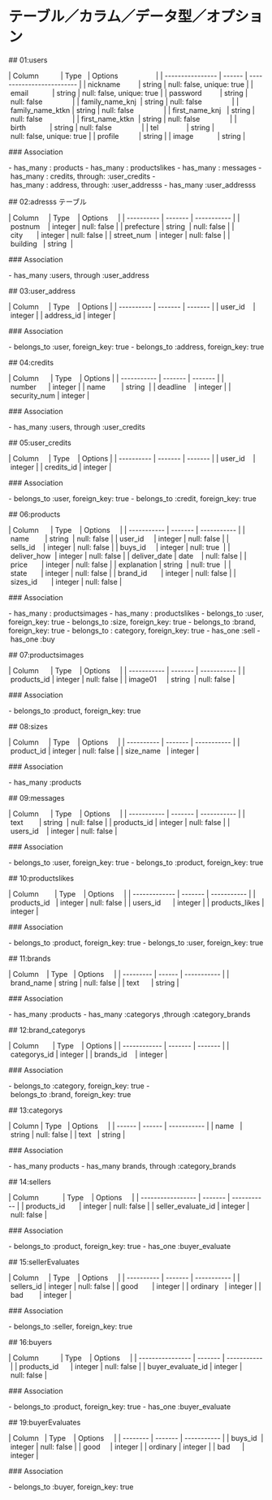 # テーブル／カラム／データ型／オプション

## 01:users

| Column           | Type   | Options                   |
| ---------------- | ------ | ------------------------- |
| nickname         | string | null: false, unique: true |
| email            | string | null: false, unique: true |
| password         | string | null: false               |
| family_name_knj  | string | null: false               |
| family_name_ktkn | string | null: false               |
| first_name_knj   | string | null: false               |
| first_name_ktkn  | string | null: false               |
| birth            | string | null: false               |
| tel              | string | null: false, unique: true |
| profile          | string |
| image            | string |

### Association

- has_many : products
- has_many : productslikes
- has_many : messages
- has_many : credits, through: :user_credits
- has_many : address, through: :user_addresss
- has_many :user_addresss

## 02:adresss テーブル

| Column     | Type    | Options     |
| ---------- | ------- | ----------- |
| postnum    | integer | null: false |
| prefecture | string  | null: false |
| city       | integer | null: false |
| street_num  | integer | null: false |
| building   | string  |

### Association

- has_many :users, through :user_address

## 03:user_address

| Column     | Type    | Options |
| ---------- | ------- | ------- |
| user_id    | integer |
| address_id | integer |

### Association

- belongs_to :user, foreign_key: true
- belongs_to :address, foreign_key: true

## 04:credits

| Column      | Type    | Options |
| ----------- | ------- | ------- |
| number      | integer |
| name        | string  |
| deadline    | integer |
| security_num | integer |

### Association

- has_many :users, through :user_credits

## 05:user_credits

| Column     | Type    | Options |
| ---------- | ------- | ------- |
| user_id    | integer |
| credits_id | integer |

### Association

- belongs_to :user, foreign_key: true
- belongs_to :credit, foreign_key: true

## 06:products

| Column      | Type    | Options     |
| ----------- | ------- | ----------- |
| name        | string  | null: false |
| user_id     | integer | null: false |
| sells_id    | integer | null: false |
| buys_id     | integer | null: true  |
| deliver_how  | integer | null: false |
| deliver_date | date    | null: false |
| price       | integer | null: false |
| explanation | string  | null: true  |
| state       | integer | null: false |
| brand_id       | integer | null: false |
| sizes_id       | integer | null: false |

### Association

- has_many : productsimages
- has_many : productslikes
- belongs_to :user, foreign_key: true
- belongs_to :size, foreign_key: true
- belongs_to :brand, foreign_key: true
- belongs_to : category, foreign_key: true
- has_one :sell
- has_one :buy

## 07:productsimages

| Column      | Type    | Options     |
| ----------- | ------- | ----------- |
| products_id | integer | null: false |
| image01     | string  | null: false |

### Association

- belongs_to :product, foreign_key: true

## 08:sizes

| Column     | Type    | Options     |
| ---------- | ------- | ----------- |
| product_id | integer | null: false |
| size_name   | integer |

### Association

- has_many :products

## 09:messages

| Column      | Type    | Options     |
| ----------- | ------- | ----------- |
| text        | string  | null: false |
| products_id | integer | null: false |
| users_id    | integer | null: false |

### Association

- belongs_to :user, foreign_key: true
- belongs_to :product, foreign_key: true

## 10:productslikes

| Column        | Type    | Options     |
| ------------- | ------- | ----------- |
| products_id   | integer | null: false |
| users_id      | integer |
| products_likes | integer |

### Association

- belongs_to :product, foreign_key: true
- belongs_to :user, foreign_key: true

## 11:brands

| Column    | Type   | Options     |
| --------- | ------ | ----------- |
| brand_name | string | null: false |
| text      | string |

### Association

- has_many :products
- has_many :categorys ,through :category_brands

## 12:brand_categorys

| Column       | Type    | Options |
| ------------ | ------- | ------- |
| categorys_id | integer |
| brands_id    | integer |

### Association

- belongs_to :category, foreign_key: true
- belongs_to :brand, foreign_key: true

## 13:categorys

| Column | Type   | Options     |
| ------ | ------ | ----------- |
| name   | string | null: false |
| text   | string |

### Association

- has_many products
- has_many brands, through :category_brands

## 14:sellers

| Column            | Type    | Options     |
| ----------------- | ------- | ----------- |
| products_id       | integer | null: false |
| seller_evaluate_id | integer | null: false |

### Association

- belongs_to :product, foreign_key: true
- has_one :buyer_evaluate

## 15:sellerEvaluates

| Column     | Type    | Options     |
| ---------- | ------- | ----------- |
| sellers_id | integer | null: false |
| good       | integer |
| ordinary   | integer |
| bad        | integer |

### Association

- belongs_to :seller, foreign_key: true

## 16:buyers

| Column           | Type    | Options     |
| ---------------- | ------- | ----------- |
| products_id      | integer | null: false |
| buyer_evaluate_id | integer | null: false |

### Association

- belongs_to :product, foreign_key: true
- has_one :buyer_evaluate

## 19:buyerEvaluates

| Column   | Type    | Options     |
| -------- | ------- | ----------- |
| buys_id  | integer | null: false |
| good     | integer |
| ordinary | integer |
| bad      | integer |

### Association

- belongs_to :buyer, foreign_key: true